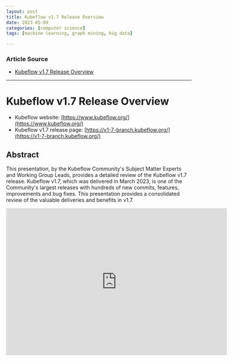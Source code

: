 ```yaml
---
layout: post
title: Kubeflow v1.7 Release Overview   
date: 2023-05-09
categories: [computer science]
tags: [machine learning, graph mining, big data]

---
```


### Article Source

* [Kubeflow v1.7 Release Overview](https://www.youtube.com/watch?v=CUQT-YccpR8)


---

# Kubeflow v1.7 Release Overview 

* Kubeflow website: [https://www.kubeflow.org/](https://www.kubeflow.org/) 
* Kubeflow v1.7 release page: [https://v1-7-branch.kubeflow.org/](https://v1-7-branch.kubeflow.org/)


## Abstract

This presentation, by the Kubeflow Community's Subject Matter Experts and Working Group Leads, provides a detailed review of the Kubeflow v1.7 release. Kubeflow v1.7, which was delivered in March 2023, is one of the Community's largest releases with hundreds of new commits, features, improvements and bug fixes.  This presentation provides a consolidated review of the valuable deliveries and benefits in v1.7.

<iframe width="600" height="400" src="https://www.youtube.com/embed/CUQT-YccpR8" title="YouTube video player" frameborder="0" allow="accelerometer; autoplay; clipboard-write; encrypted-media; gyroscope; picture-in-picture; web-share" allowfullscreen></iframe>